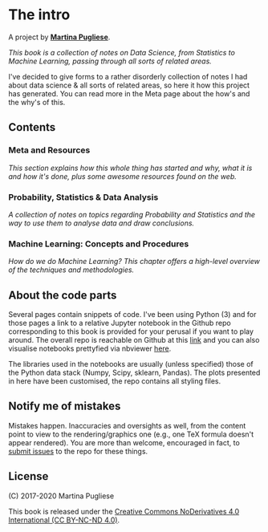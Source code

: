 # The intro

A project by [**Martina Pugliese**](https://martinapugliese.github.io/).

_This book is a collection of notes on Data Science, from Statistics to Machine Learning, passing through all sorts of related areas._

I've decided to give forms to a rather disorderly collection of notes I had about data science & all sorts of related areas, so here it how this project has generated. You can read more in the Meta page about the how's and the why's of this.

## Contents

### Meta and Resources

_This section explains how this whole thing has started and why, what it is and how it's done, plus some awesome resources found on the web._

### Probability, Statistics & Data Analysis

_A collection of notes on topics regarding Probability and Statistics and the way to use them to analyse data and draw conclusions._

### Machine Learning: Concepts and Procedures

_How do we do Machine Learning? This chapter offers a high-level overview of the techniques and methodologies._

## About the code parts

Several pages contain snippets of code. I've been using Python \(3\) and for those pages a link to a relative Jupyter notebook in the Github repo corresponding to this book is provided for your perusal if you want to play around. The overall repo is reachable on Github at this [link](https://github.com/martinapugliese/tales-science-data) and you can also visualise notebooks prettyfied via nbviewer [here](https://nbviewer.jupyter.org/github/martinapugliese/tales-science-data/tree/master/).

The libraries used in the notebooks are usually \(unless specified\) those of the Python data stack \(Numpy, Scipy, sklearn, Pandas\). The plots presented in here have been customised, the repo contains all styling files.

## Notify me of mistakes

Mistakes happen. Inaccuracies and oversights as well, from the content point to view to the rendering/graphics one \(e.g., one TeX formula doesn't appear rendered\). You are more than welcome, encouraged in fact, to [submit issues](https://github.com/martinapugliese/tales-science-data/issues) to the repo for these things.

## License

\(C\) 2017-2020 Martina Pugliese

This book is released under the [Creative Commons NoDerivatives 4.0 International \(CC BY-NC-ND 4.0\)](https://creativecommons.org/licenses/by-nc-nd/4.0/).

